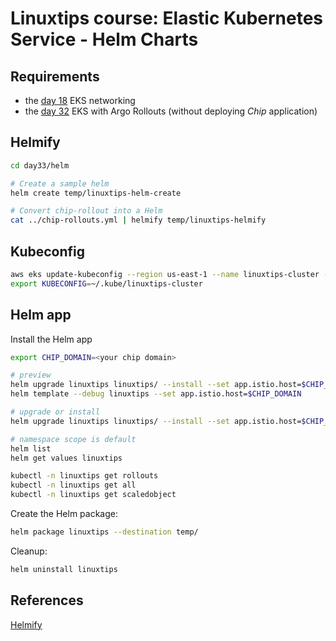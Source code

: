 # Linuxtips course: Elastic Kubernetes Service - Helm Charts

## Requirements

* the [day 18](../day18/README.md) EKS networking
* the [day 32](../day32/README.md) EKS with Argo Rollouts (without deploying _Chip_ application)

## Helmify

```bash
cd day33/helm

# Create a sample helm
helm create temp/linuxtips-helm-create

# Convert chip-rollout into a Helm
cat ../chip-rollouts.yml | helmify temp/linuxtips-helmify
```

## Kubeconfig

```bash
aws eks update-kubeconfig --region us-east-1 --name linuxtips-cluster --kubeconfig ~/.kube/linuxtips-cluster --alias linuxtips-cluster
export KUBECONFIG=~/.kube/linuxtips-cluster
```

## Helm app

Install the Helm app

```bash
export CHIP_DOMAIN=<your chip domain>

# preview
helm upgrade linuxtips linuxtips/ --install --set app.istio.host=$CHIP_DOMAIN --dry-run
helm template --debug linuxtips --set app.istio.host=$CHIP_DOMAIN

# upgrade or install
helm upgrade linuxtips linuxtips/ --install --set app.istio.host=$CHIP_DOMAIN

# namespace scope is default
helm list
helm get values linuxtips

kubectl -n linuxtips get rollouts
kubectl -n linuxtips get all
kubectl -n linuxtips get scaledobject 
```

Create the Helm package:

```bash
helm package linuxtips --destination temp/
```

Cleanup:

```bash
helm uninstall linuxtips
```

## References

[Helmify](https://github.com/arttor/helmify)
